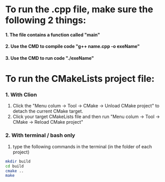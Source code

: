 
# To run the .cpp file, make sure the following 2 things:

#### 1. The file contains a function called "main"

#### 2. Use the CMD to compile code "g++ name.cpp -o exeName"

#### 3. Use the CMD to run code "./exeName"



# To run the CMakeLists project file:

### 1. With Clion

1. Click  the "Menu colum -> Tool -> CMake -> Unload CMake project" to detach the current CMake target.
2. Click your target CMakeLists file and then run "Menu colum -> Tool -> CMake -> Reload CMake project"

### 2. With terminal / bash only

1. type the following commands in the terminal (in the folder of each project)

```bash
mkdir build
cd build
cmake ..
make
```